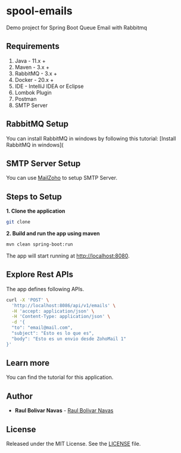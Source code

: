 # spool-emails

Demo project for Spring Boot Queue Email with Rabbitmq

## Requirements

1. Java - 11.x +
2. Maven - 3.x +
3. RabbitMQ - 3.x +
4. Docker - 20.x +
5. IDE - IntelliJ IDEA or Eclipse
6. Lombok Plugin
7. Postman
8. SMTP Server

## RabbitMQ Setup

You can install RabbitMQ in windows by following this tutorial: [Install RabbitMQ in windows](

## SMTP Server Setup

You can use [MailZoho]('https://www.zoho.com/es-xl/mail/') to setup SMTP Server.

## Steps to Setup

**1. Clone the application**

```bash
git clone
```

**2. Build and run the app using maven**

```bash
mvn clean spring-boot:run
```

The app will start running at <http://localhost:8080>.

## Explore Rest APIs

The app defines following APIs.

```bash
curl -X 'POST' \
  'http://localhost:8086/api/v1/emails' \
  -H 'accept: application/json' \
  -H 'Content-Type: application/json' \
  -d '{
  "to": "email@mail.com",
  "subject": "Esto es lo que es",
  "body": "Esto es un envio desde ZohoMail 1"
}'
```

## Learn more

You can find the tutorial for this application.

## Author

* **Raul Bolivar Navas** - [Raul Bolivar Navas]('https://github.com/raulrobinson/spool-emails')

## License

Released under the MIT License. See the [LICENSE]('https://rasysbox.com/license.txt') file.